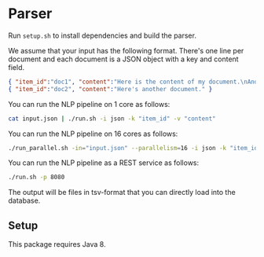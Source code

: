Parser
======

Run `setup.sh` to install dependencies and build the parser.

We assume that your input has the following format. There's one line per document and each document is a JSON object with a key and content field.

```json
{ "item_id":"doc1", "content":"Here is the content of my document.\nAnd here's another line." }
{ "item_id":"doc2", "content":"Here's another document." }
```

You can run the NLP pipeline on 1 core as follows:

```bash
cat input.json | ./run.sh -i json -k "item_id" -v "content"
```

You can run the NLP pipeline on 16 cores as follows:
```bash
./run_parallel.sh -in="input.json" --parallelism=16 -i json -k "item_id" -v "content"
```

You can run the NLP pipeline as a REST service as follows:

```bash
./run.sh -p 8080
```

The output will be files in tsv-format that you can directly load into the database.


## Setup

This package requires Java 8. 

